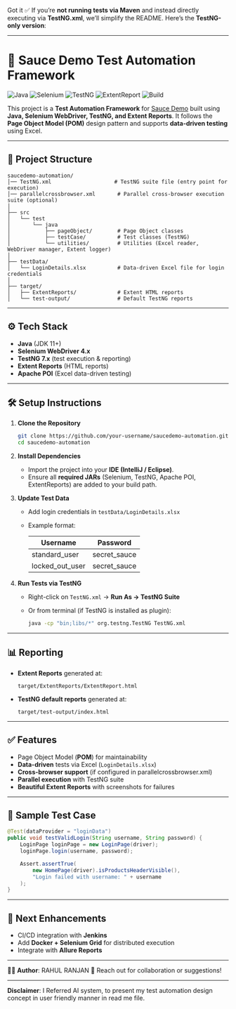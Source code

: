 Got it ✅
If you’re **not running tests via Maven** and instead directly executing via **TestNG.xml**, we’ll simplify the README.
Here’s the **TestNG-only version**:

---

# 🚀 Sauce Demo Test Automation Framework

![Java](https://img.shields.io/badge/Java-11%2B-blue)
![Selenium](https://img.shields.io/badge/Selenium-4.x-brightgreen)
![TestNG](https://img.shields.io/badge/TestNG-7.x-orange)
![ExtentReport](https://img.shields.io/badge/Reporting-Extent-lightgrey)
![Build](https://img.shields.io/badge/Build-Passing-success)

This project is a **Test Automation Framework** for [Sauce Demo](https://www.saucedemo.com/) built using **Java, Selenium WebDriver, TestNG, and Extent Reports**.
It follows the **Page Object Model (POM)** design pattern and supports **data-driven testing** using Excel.

---

## 📂 Project Structure

```
saucedemo-automation/
│── TestNG.xml                    # TestNG suite file (entry point for execution)
│── parallelcrossbrowser.xml       # Parallel cross-browser execution suite (optional)
│
├── src
│   └── test
│       └── java
│           ├── pageObject/        # Page Object classes
│           ├── testCase/          # Test classes (TestNG)
│           └── utilities/         # Utilities (Excel reader, WebDriver manager, Extent logger)
│
├── testData/
│   └── LoginDetails.xlsx          # Data-driven Excel file for login credentials
│
├── target/
│   ├── ExtentReports/             # Extent HTML reports
│   └── test-output/               # Default TestNG reports
```

---

## ⚙️ Tech Stack

* **Java** (JDK 11+)
* **Selenium WebDriver 4.x**
* **TestNG 7.x** (test execution & reporting)
* **Extent Reports** (HTML reports)
* **Apache POI** (Excel data-driven testing)

---

## 🛠️ Setup Instructions

1. **Clone the Repository**

   ```bash
   git clone https://github.com/your-username/saucedemo-automation.git
   cd saucedemo-automation
   ```

2. **Install Dependencies**

   * Import the project into your **IDE (IntelliJ / Eclipse)**.
   * Ensure all **required JARs** (Selenium, TestNG, Apache POI, ExtentReports) are added to your build path.

3. **Update Test Data**

   * Add login credentials in `testData/LoginDetails.xlsx`
   * Example format:

     | Username          | Password      |
     | ----------------- | ------------- |
     | standard\_user    | secret\_sauce |
     | locked\_out\_user | secret\_sauce |

4. **Run Tests via TestNG**

   * Right-click on `TestNG.xml` → **Run As → TestNG Suite**
   * Or from terminal (if TestNG is installed as plugin):

     ```bash
     java -cp "bin;libs/*" org.testng.TestNG TestNG.xml
     ```

---

## 📊 Reporting

* **Extent Reports** generated at:

  ```
  target/ExtentReports/ExtentReport.html
  ```
* **TestNG default reports** generated at:

  ```
  target/test-output/index.html
  ```

---

## ✅ Features

* Page Object Model (**POM**) for maintainability
* **Data-driven** tests via Excel (`LoginDetails.xlsx`)
* **Cross-browser support** (if configured in parallelcrossbrowser.xml)
* **Parallel execution** with TestNG suite
* **Beautiful Extent Reports** with screenshots for failures

---

## 🔧 Sample Test Case

```java
@Test(dataProvider = "loginData")
public void testValidLogin(String username, String password) {
    LoginPage loginPage = new LoginPage(driver);
    loginPage.login(username, password);

    Assert.assertTrue(
        new HomePage(driver).isProductsHeaderVisible(),
        "Login failed with username: " + username
    );
}
```

---

## 📌 Next Enhancements

* CI/CD integration with **Jenkins**
* Add **Docker + Selenium Grid** for distributed execution
* Integrate with **Allure Reports**

---

👨‍💻 **Author**: RAHUL RANJAN
📧 Reach out for collaboration or suggestions!

---

**Disclaimer**: I Referred AI system, to present my test automation design concept in user friendly manner in read me file. 


